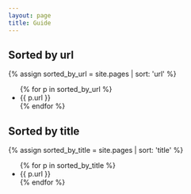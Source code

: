 ```yaml
---
layout: page
title: Guide
---
```


## Sorted by url
{% assign sorted_by_url = site.pages | sort: 'url' %}
<ul>
{% for p in sorted_by_url %}<li>{{ p.url }}</li>{% endfor %}
</ul>

## Sorted by title

{% assign sorted_by_title = site.pages | sort: 'title' %}
<ul>
{% for p in sorted_by_title %}<li>{{ p.url }}</li>{% endfor %}
</ul>

